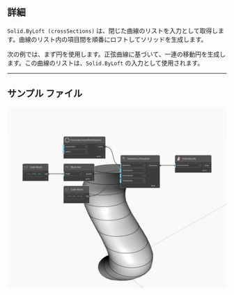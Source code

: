 ## 詳細
`Solid.ByLoft (crossSections)` は、閉じた曲線のリストを入力として取得します。曲線のリスト内の項目間を順番にロフトしてソリッドを生成します。

次の例では、まず円を使用します。正弦曲線に基づいて、一連の移動円を生成します。この曲線のリストは、`Solid.ByLoft` の入力として使用されます。

___
## サンプル ファイル

![ByLoft (crossSections)](./Autodesk.DesignScript.Geometry.Solid.ByLoft(crossSections)_img.jpg)

